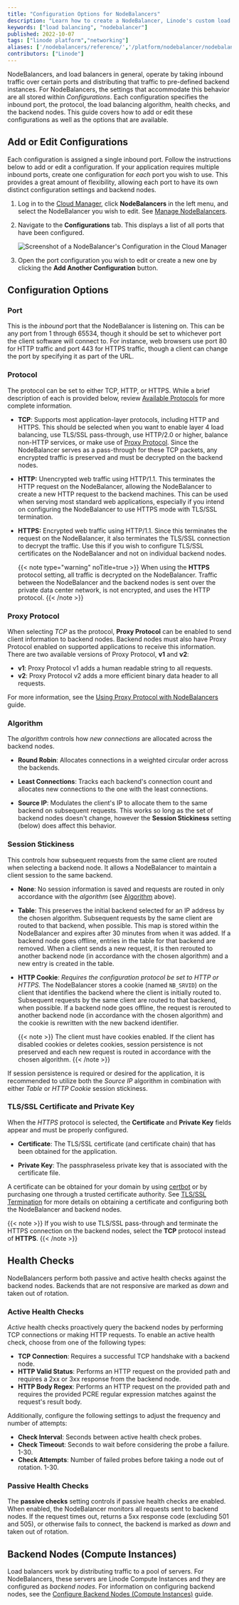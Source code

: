 ```yaml
---
title: "Configuration Options for NodeBalancers"
description: "Learn how to create a NodeBalancer, Linode's custom load balancing solution."
keywords: ["load balancing", "nodebalancer"]
published: 2022-10-07
tags: ["linode platform","networking"]
aliases: ['/nodebalancers/reference/','/platform/nodebalancer/nodebalancer-reference-guide-new-manager/','/platform/nodebalancer/nodebalancer-reference-guide/','/linode-platform/nodebalancer-reference/','/platform/nodebalancer/nodebalancer-reference-guide-classic-manager/','/guides/nodebalancer-reference-guide/']
contributors: ["Linode"]
---
```


NodeBalancers, and load balancers in general, operate by taking inbound traffic over certain ports and distributing that traffic to pre-defined backend instances. For NodeBalancers, the settings that accommodate this behavior are all stored within *Configurations*. Each configuration specifies the inbound port, the protocol, the load balancing algorithm, health checks, and the backend nodes. This guide covers how to add or edit these configurations as well as the options that are available.

## Add or Edit Configurations

Each configuration is assigned a single inbound port. Follow the instructions below to add or edit a configuration. If your application requires multiple inbound ports, create one configuration for *each* port you wish to use. This provides a great amount of flexibility, allowing each port to have its own distinct configuration settings and backend nodes.

1. Log in to the [Cloud Manager](http://cloud.linode.com), click **NodeBalancers** in the left menu, and select the NodeBalancer you wish to edit. See [Manage NodeBalancers](/docs/products/networking/nodebalancers/guides/manage/).

1. Navigate to the **Configurations** tab. This displays a list of all ports that have been configured.

    ![Screenshot of a NodeBalancer's Configuration in the Cloud Manager](nodebalancer-configurations.png)

1. Open the port configuration you wish to edit or create a new one by clicking the **Add Another Configuration** button.

## Configuration Options

### Port

This is the *inbound* port that the NodeBalancer is listening on. This can be any port from 1 through 65534, though it should be set to whichever port the client software will connect to. For instance, web browsers use port 80 for HTTP traffic and port 443 for HTTPS traffic, though a client can change the port by specifying it as part of the URL.

### Protocol

The protocol can be set to either TCP, HTTP, or HTTPS. While a brief description of each is provided below, review [Available Protocols](/docs/products/networking/nodebalancers/guides/protocols/) for more complete information.

- **TCP**: Supports most application-layer protocols, including HTTP and HTTPS. This should be selected when you want to enable layer 4 load balancing, use TLS/SSL pass-through, use HTTP/2.0 or higher, balance non-HTTP services, or make use of [Proxy Protocol](#proxy-protocol). Since the NodeBalancer serves as a pass-through for these TCP packets, any encrypted traffic is preserved and must be decrypted on the backend nodes.

- **HTTP:** Unencrypted web traffic using HTTP/1.1. This terminates the HTTP request on the NodeBalancer, allowing the NodeBalancer to create a new HTTP request to the backend machines. This can be used when serving most standard web applications, especially if you intend on configuring the NodeBalancer to use HTTPS mode with TLS/SSL termination.

- **HTTPS:** Encrypted web traffic using HTTP/1.1. Since this terminates the request on the NodeBalancer, it also terminates the TLS/SSL connection to decrypt the traffic. Use this if you wish to configure TLS/SSL certificates on the NodeBalancer and not on individual backend nodes.

    {{< note type="warning" noTitle=true >}}
    When using the **HTTPS** protocol setting, all traffic is decrypted on the NodeBalancer. Traffic between the NodeBalancer and the backend nodes is sent over the private data center network, is not encrypted, and uses the HTTP protocol.
    {{< /note >}}

### Proxy Protocol

When selecting *TCP* as the protocol, **Proxy Protocol** can be enabled to send client information to backend nodes. Backend nodes must also have Proxy Protocol enabled on supported applications to receive this information. There are two available versions of Proxy Protocol, **v1** and **v2**:

- **v1**: Proxy Protocol v1 adds a human readable string to all requests.
- **v2**: Proxy Protocol v2 adds a more efficient binary data header to all requests.

For more information, see the [Using Proxy Protocol with NodeBalancers](/docs/products/networking/nodebalancers/guides/proxy-protocol/) guide.

### Algorithm

The *algorithm* controls how *new connections* are allocated across the backend nodes.

- **Round Robin**: Allocates connections in a weighted circular order across the backends.

- **Least Connections**: Tracks each backend's connection count and allocates new connections to the one with the least connections.

- **Source IP**: Modulates the client's IP to allocate them to the same backend on subsequent requests. This works so long as the set of backend nodes doesn't change, however the **Session Stickiness** setting (below) does affect this behavior.

### Session Stickiness

This controls how subsequent requests from the same client are routed when selecting a backend node. It allows a NodeBalancer to maintain a client session to the same backend.

- **None**: No session information is saved and requests are routed in only accordance with the *algorithm* (see [Algorithm](#algorithm) above).

- **Table**: This preserves the initial backend selected for an IP address by the chosen algorithm. Subsequent requests by the same client are routed to that backend, when possible. This map is stored within the NodeBalancer and expires after 30 minutes from when it was added. If a backend node goes offline, entries in the table for that backend are removed. When a client sends a new request, it is then rerouted to another backend node (in accordance with the chosen algorithm) and a new entry is created in the table.

- **HTTP Cookie**: *Requires the configuration protocol be set to HTTP or HTTPS.* The NodeBalancer stores a cookie (named `NB_SRVID`) on the client that identifies the backend where the client is initially routed to. Subsequent requests by the same client are routed to that backend, when possible. If a backend node goes offline, the request is rerouted to another backend node (in accordance with the chosen algorithm) and the cookie is rewritten with the new backend identifier.

    {{< note >}}
    The client must have cookies enabled. If the client has disabled cookies or deletes cookies, session persistence is not preserved and each new request is routed in accordance with the chosen algorithm.
    {{< /note >}}

If session persistence is required or desired for the application, it is recommended to utilize both the *Source IP* algorithm in combination with either *Table* or *HTTP Cookie* session stickiness.

### TLS/SSL Certificate and Private Key

When the *HTTPS* protocol is selected, the **Certificate** and **Private Key** fields appear and must be properly configured.

- **Certificate**: The TLS/SSL certificate (and certificate chain) that has been obtained for the application.

- **Private Key**: The passphraseless private key that is associated with the certificate file.

A certificate can be obtained for your domain by using [certbot](https://certbot.eff.org/) or by purchasing one through a trusted certificate authority. See [TLS/SSL Termination](/docs/products/networking/nodebalancers/guides/ssl-termination/) for more details on obtaining a certificate and configuring both the NodeBalancer and backend nodes.

{{< note >}}
If you wish to use TLS/SSL pass-through and terminate the HTTPS connection on the backend nodes, select the **TCP** protocol instead of **HTTPS**.
{{< /note >}}

## Health Checks

NodeBalancers perform both passive and active health checks against the backend nodes. Backends that are not responsive are marked as *down* and taken out of rotation.

### Active Health Checks

*Active* health checks proactively query the backend nodes by performing TCP connections or making HTTP requests. To enable an active health check, choose from one of the following types:

- **TCP Connection**: Requires a successful TCP handshake with a backend node.
- **HTTP Valid Status**: Performs an HTTP request on the provided path and requires a 2xx or 3xx response from the backend node.
- **HTTP Body Regex**: Performs an HTTP request on the provided path and requires the provided PCRE regular expression matches against the request's result body.

Additionally, configure the following settings to adjust the frequency and number of attempts:

- **Check Interval**: Seconds between active health check probes.
- **Check Timeout**: Seconds to wait before considering the probe a failure. 1-30.
- **Check Attempts**: Number of failed probes before taking a node out of rotation. 1-30.

### Passive Health Checks

The **passive checks** setting controls if passive health checks are enabled. When enabled, the NodeBalancer monitors all requests sent to backend nodes. If the request times out, returns a 5xx response code (excluding 501 and 505), or otherwise fails to connect, the backend is marked as *down* and taken out of rotation.

## Backend Nodes (Compute Instances)

Load balancers work by distributing traffic to a pool of servers. For NodeBalancers, these servers are Linode Compute Instances and they are configured as *backend nodes*. For information on configuring backend nodes, see the [Configure Backend Nodes (Compute Instances)](/docs/products/networking/nodebalancers/guides/backends/) guide.